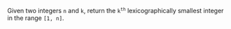 Given two integers `n` and `k`, return the <code>k<sup>th</sup></code> lexicographically smallest integer in the range `[1, n]`.